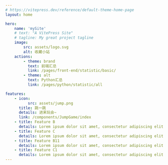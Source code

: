 ```yaml
---
# https://vitepress.dev/reference/default-theme-home-page
layout: home

hero:
    name: 'mySite'
    # text: "A VitePress Site"
    # tagline: My great project tagline
    image:
        src: assets/logo.svg
        alt: 收藏小站
    actions:
        - theme: brand
          text: 前端汇总
          link: /pages/front-end/statistic/basic/
        - theme: alt
          text: Python汇总
          link: /pages/python/statistic/all

features:
    - icon:
          src: assets/jump.png
      title: 跳一跳
      details: 进来玩会~
      link: /components/JumpGame/index
    - title: Feature B
      details: Lorem ipsum dolor sit amet, consectetur adipiscing elit
    - title: Feature C
      details: Lorem ipsum dolor sit amet, consectetur adipiscing elit
    - title: Feature B11
      details: Lorem ipsum dolor sit amet, consectetur adipiscing elit
    - title: Feature C1
      details: Lorem ipsum dolor sit amet, consectetur adipiscing elit
---
```


